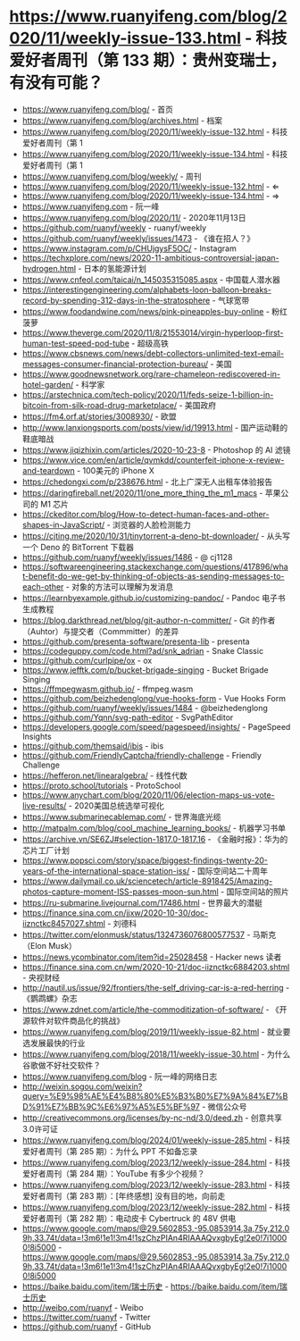 # https://www.ruanyifeng.com/blog/2020/11/weekly-issue-133.html - 科技爱好者周刊（第 133 期）：贵州变瑞士，有没有可能？

- https://www.ruanyifeng.com/blog/ - 首页
- https://www.ruanyifeng.com/blog/archives.html - 档案
- https://www.ruanyifeng.com/blog/2020/11/weekly-issue-132.html - 科技爱好者周刊（第 1
- https://www.ruanyifeng.com/blog/2020/11/weekly-issue-134.html - 科技爱好者周刊（第 1
- https://www.ruanyifeng.com/blog/weekly/ - 周刊
- https://www.ruanyifeng.com/blog/2020/11/weekly-issue-132.html - ⇐
- https://www.ruanyifeng.com/blog/2020/11/weekly-issue-134.html - ⇒
- https://www.ruanyifeng.com - 阮一峰
- https://www.ruanyifeng.com/blog/2020/11/ - 2020年11月13日
- https://github.com/ruanyf/weekly - ruanyf/weekly
- https://github.com/ruanyf/weekly/issues/1473 - 《谁在招人？》
- https://www.instagram.com/p/CHUjgysF5OC/ - Instagram
- https://techxplore.com/news/2020-11-ambitious-controversial-japan-hydrogen.html - 日本的氢能源计划
- https://www.cnfeol.com/taicai/n_145035315085.aspx - 中国载人潜水器
- https://interestingengineering.com/alphabets-loon-balloon-breaks-record-by-spending-312-days-in-the-stratosphere - 气球宽带
- https://www.foodandwine.com/news/pink-pineapples-buy-online - 粉红菠萝
- https://www.theverge.com/2020/11/8/21553014/virgin-hyperloop-first-human-test-speed-pod-tube - 超级高铁
- https://www.cbsnews.com/news/debt-collectors-unlimited-text-email-messages-consumer-financial-protection-bureau/ - 美国
- https://www.goodnewsnetwork.org/rare-chameleon-rediscovered-in-hotel-garden/ - 科学家
- https://arstechnica.com/tech-policy/2020/11/feds-seize-1-billion-in-bitcoin-from-silk-road-drug-marketplace/ - 美国政府
- https://fm4.orf.at/stories/3008930/ - 欧盟
- http://www.lanxiongsports.com/posts/view/id/19913.html - 国产运动鞋的鞋底暗战
- https://www.jiqizhixin.com/articles/2020-10-23-8 - Photoshop 的 AI 滤镜
- https://www.vice.com/en/article/qvmkdd/counterfeit-iphone-x-review-and-teardown - 100美元的 iPhone X
- https://chedongxi.com/p/238676.html - 北上广深无人出租车体验报告
- https://daringfireball.net/2020/11/one_more_thing_the_m1_macs - 苹果公司的 M1 芯片
- https://ckeditor.com/blog/How-to-detect-human-faces-and-other-shapes-in-JavaScript/ - 浏览器的人脸检测能力
- https://cjting.me/2020/10/31/tinytorrent-a-deno-bt-downloader/ - 从头写一个 Deno 的 BitTorrent 下载器
- https://github.com/ruanyf/weekly/issues/1486 - @ cj1128
- https://softwareengineering.stackexchange.com/questions/417896/what-benefit-do-we-get-by-thinking-of-objects-as-sending-messages-to-each-other - 对象的方法可以理解为发消息
- https://learnbyexample.github.io/customizing-pandoc/ - Pandoc 电子书生成教程
- https://blog.darkthread.net/blog/git-author-n-committer/ - Git 的作者（Auhtor）与提交者（Commmitter）的差异
- https://github.com/presenta-software/presenta-lib - presenta
- https://codeguppy.com/code.html?ad/snk_adrian - Snake Classic
- https://github.com/curlpipe/ox - ox
- https://www.jefftk.com/p/bucket-brigade-singing - Bucket Brigade Singing
- https://ffmpegwasm.github.io/ - ffmpeg.wasm
- https://github.com/beizhedenglong/vue-hooks-form - Vue Hooks Form
- https://github.com/ruanyf/weekly/issues/1484 - @beizhedenglong
- https://github.com/Yqnn/svg-path-editor - SvgPathEditor
- https://developers.google.com/speed/pagespeed/insights/ - PageSpeed Insights
- https://github.com/themsaid/ibis - ibis
- https://github.com/FriendlyCaptcha/friendly-challenge - Friendly Challenge
- https://hefferon.net/linearalgebra/ - 线性代数
- https://proto.school/tutorials - ProtoSchool
- https://www.anychart.com/blog/2020/11/06/election-maps-us-vote-live-results/ - 2020美国总统选举可视化
- https://www.submarinecablemap.com/ - 世界海底光缆
- http://matpalm.com/blog/cool_machine_learning_books/ - 机器学习书单
- https://archive.vn/SE6ZJ#selection-1817.0-1817.16 - 《金融时报》：华为的芯片工厂计划
- https://www.popsci.com/story/space/biggest-findings-twenty-20-years-of-the-international-space-station-iss/ - 国际空间站二十周年
- https://www.dailymail.co.uk/sciencetech/article-8918425/Amazing-photos-capture-moment-ISS-passes-moon-sun.html - 国际空间站的照片
- https://ru-submarine.livejournal.com/17486.html - 世界最大的潜艇
- https://finance.sina.com.cn/jjxw/2020-10-30/doc-iiznctkc8457027.shtml - 刘德科
- https://twitter.com/elonmusk/status/1324736076800577537 - 马斯克（Elon Musk）
- https://news.ycombinator.com/item?id=25028458 - Hacker news 读者
- https://finance.sina.com.cn/wm/2020-10-21/doc-iiznctkc6884203.shtml - 央视财经
- http://nautil.us/issue/92/frontiers/the-self_driving-car-is-a-red-herring - 《鹦鹉螺》杂志
- https://www.zdnet.com/article/the-commoditization-of-software/ - 《开源软件对软件商品化的挑战》
- https://www.ruanyifeng.com/blog/2019/11/weekly-issue-82.html - 就业要选发展最快的行业
- https://www.ruanyifeng.com/blog/2018/11/weekly-issue-30.html - 为什么谷歌做不好社交软件？
- https://www.ruanyifeng.com/blog - 阮一峰的网络日志
- http://weixin.sogou.com/weixin?query=%E9%98%AE%E4%B8%80%E5%B3%B0%E7%9A%84%E7%BD%91%E7%BB%9C%E6%97%A5%E5%BF%97 - 微信公众号
- http://creativecommons.org/licenses/by-nc-nd/3.0/deed.zh - 创意共享3.0许可证
- https://www.ruanyifeng.com/blog/2024/01/weekly-issue-285.html - 科技爱好者周刊（第 285 期）：为什么 PPT 不如备忘录
- https://www.ruanyifeng.com/blog/2023/12/weekly-issue-284.html - 科技爱好者周刊（第 284 期）：YouTube 有多少个视频？
- https://www.ruanyifeng.com/blog/2023/12/weekly-issue-283.html - 科技爱好者周刊（第 283 期）：[年终感想] 没有目的地，向前走
- https://www.ruanyifeng.com/blog/2023/12/weekly-issue-282.html - 科技爱好者周刊（第 282 期）：电动皮卡 Cybertruck 的 48V 供电
- https://www.google.com/maps/@29.5602853,-95.0853914,3a,75y,212.09h,33.74t/data=!3m6!1e1!3m4!1szChzPIAn4RIAAAQvxgbyEg!2e0!7i10000!8i5000 - https://www.google.com/maps/@29.5602853,-95.0853914,3a,75y,212.09h,33.74t/data=!3m6!1e1!3m4!1szChzPIAn4RIAAAQvxgbyEg!2e0!7i10000!8i5000
- https://baike.baidu.com/item/瑞士历史 - https://baike.baidu.com/item/瑞士历史
- http://weibo.com/ruanyf - Weibo
- https://twitter.com/ruanyf - Twitter
- https://github.com/ruanyf - GitHub